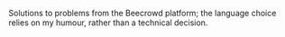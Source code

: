 Solutions to problems from the Beecrowd platform; the language choice relies on my humour, rather than a technical decision.
